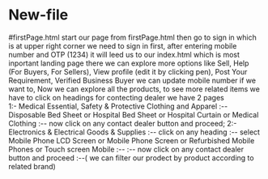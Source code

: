 # New-file
#firstPage.html
start our page from firstPage.html
then go to sign in which is at upper right corner 
we need to sign in first, after entering mobile number and OTP (1234) it will leed us to our index.html which is most inportant landing page
there we can explore more options like Sell, Help (For Buyers, For Sellers), View profile (edit it by clicking pen), Post Your Requirement, Verified Business Buyer
we can update mobile number if we want to,
Now we can explore all the products, to see more related items we have to click on headings
for contecting dealer we have 2 pages  
1:- Medical Essential, Safety & Protective Clothing and Apparel :--Disposable Bed Sheet or Hospital Bed Sheet or Hospital Curtain 
or Medical Clothing :-- now click on any contact dealer button and proceed;
2:- Electronics & Electrical Goods & Supplies :-- click on any heading :-- select Mobile Phone LCD Screen or Mobile Phone Screen or Refurbished Mobile Phones
or Touch screen Mobile :-- :-- now click on any contact dealer button and proceed :--( we can filter our prodect by product according to related brand)


